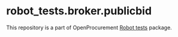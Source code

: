 # robot_tests.broker.publicbid

This repository is a part of OpenProcurement [Robot tests] package.

[Robot tests]: https://github.com/openprocurement/robot_tests
